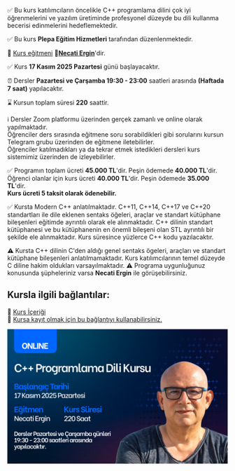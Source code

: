✅ Bu kurs katılımcıların öncelikle C++ programlama dilini çok iyi öğrenmelerini ve yazılım üretiminde profesyonel düzeyde bu dili kullanma becerisi edinmelerini hedeflemektedir. 

✅ Bu kurs **Plepa Eğitim Hizmetleri** tarafından düzenlenmektedir.

👨 [Kurs eğitmeni](https://github.com/necatiergin/OCAK_2025_CPP_KURSU/blob/main/kurs_egitmeni.md)
**&#128279;[Necati Ergin](https://www.linkedin.com/in/necati-ergin-045768176/)**'dir.

✅ Kurs **17 Kasım 2025 Pazartesi** günü başlayacaktır.

⏰ Dersler **Pazartesi ve Çarşamba 19:30 - 23:00** saatleri arasında **(Haftada 7 saat)** yapılacaktır.

⌛ Kursun toplam süresi **220** saattir.

ℹ️ Dersler Zoom platformu üzerinden gerçek zamanlı ve online olarak yapılmaktadır.<br> 
Öğrenciler ders sırasında eğitmene soru sorabildikleri gibi sorularını kursun Telegram grubu üzerinden de eğitmene iletebilirler.<br>
Öğrenciler katılmadıkları ya da tekrar etmek istedikleri dersleri kurs sistemimiz üzerinden de izleyebilirler.

✅ Programın toplam ücreti **45.000 TL**'dir. Peşin ödemede **40.000 TL**'dir.<br>
Öğrenci olanlar için kurs ücreti **40.000 TL**'dir. Peşin ödemede **35.000 TL**'dir. <br>
**Kurs ücreti 5 taksit olarak ödenebilir.<br>**

✅ Kursta Modern C++ anlatılmaktadır. C++11, C++14, C++17 ve C++20 standartları ile dile eklenen sentaks öğeleri, araçlar ve standart kütüphane bileşenleri eğitimde ayrıntılı olarak ele alınmaktadır. C++ dilinin standart kütüphanesi ve bu kütüphanenin en önemli bileşeni olan STL ayrıntılı bir şekilde ele alınmaktadır.
Kurs süresince yüzlerce C++ kodu yazılacaktır. 

⚠ Kursta C++ dilinin C'den aldığı genel sentaks ögeleri, araçları ve standart kütüphane bileşenleri anlatılmamaktadır. Kurs katılımcılarının temel düzeyde C diline hakim oldukları varsayılmaktadır.
⚠ Programa uygunluğunuz konusunda şüpheleriniz varsa **Necati Ergin** ile görüşebilirsiniz.

## Kursla ilgili bağlantılar:

&#128279; [Kurs İçeriği](https://github.com/necatiergin/kurs_programlari/blob/main/cplusplus_kurs_icerigi.md)<br>
&#128279; [Kursa kayıt olmak için bu bağlantıyı kullanabilirsiniz.](https://us02web.zoom.us/meeting/register/io29k-WHTL6d-sPVbHw6oA)


![kurs tanıtım görseli](https://github.com/necatiergin/KASIM-2025-CPP-KURSU/blob/main/cpp_kursu_tanitim_gorseli.png)
<!---
&#128279; [Kursun Genel Tanıtımı](https://github.com/necatiergin/OCAK_2025_CPP_KURSU/blob/main/kurs_tanitimi.md)<br>
--->
